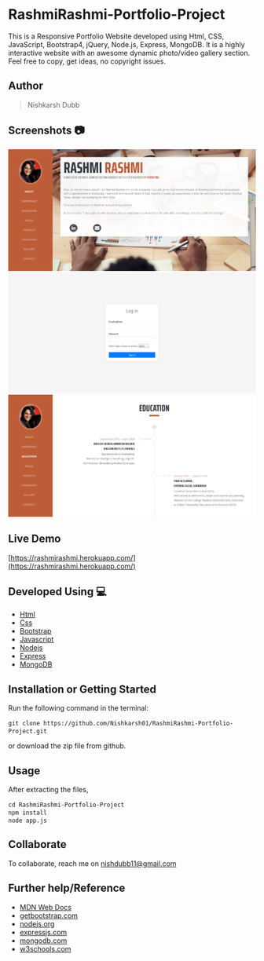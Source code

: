 # RashmiRashmi-Portfolio-Project

This is a Responsive Portfolio Website developed using Html, CSS, JavaScript, Bootstrap4, jQuery, Node.js, Express, MongoDB. It is a highly interactive website with an awesome dynamic photo/video gallery section. Feel free to copy, get ideas, no copyright issues. 

## Author 
> Nishkarsh Dubb

## Screenshots 📷
![Website Screenshot](screenshots/1.png)
![Website Screenshot](screenshots/3.png)
![Website Screenshot](screenshots/2.png)

## Live Demo 

 [https://rashmirashmi.herokuapp.com/](https://rashmirashmi.herokuapp.com/)

## Developed Using 💻

+ [Html](https://developer.mozilla.org/en-US/docs/Web/HTML)
+ [Css](https://developer.mozilla.org/en-US/docs/Web/CSS)
+ [Bootstrap](https://getbootstrap.com/)
+ [Javascript](https://developer.mozilla.org/en-US/docs/Web/javascript)
+ [Nodejs](https://nodejs.org/en/)
+ [Express](http://expressjs.com/)
+ [MongoDB](https://www.mongodb.com/)





## Installation or Getting Started

Run the following command in the terminal:

	git clone https://github.com/Nishkarsh01/RashmiRashmi-Portfolio-Project.git
or download the zip file from github.
    

## Usage
After extracting the files,

    cd RashmiRashmi-Portfolio-Project
    npm install 
    node app.js

## Collaborate
To collaborate, reach me on [nishdubb11@gmail.com]()

## Further help/Reference

+ [MDN Web Docs](https://developer.mozilla.org/en-US/)
+ [getbootstrap.com](https://getbootstrap.com/)
+ [nodejs.org](https://nodejs.org/en/)
+ [expressjs.com](http://expressjs.com/)
+ [mongodb.com](https://www.mongodb.com/)
+ [w3schools.com](https://www.w3schools.com/)
    






